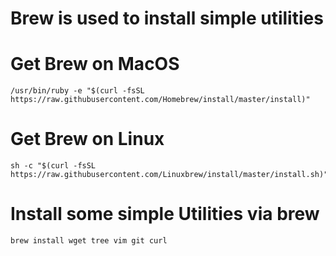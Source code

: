 # Brew is used to install simple utilities


# Get Brew on MacOS
```
/usr/bin/ruby -e "$(curl -fsSL https://raw.githubusercontent.com/Homebrew/install/master/install)"
```

# Get Brew on Linux
```
sh -c "$(curl -fsSL https://raw.githubusercontent.com/Linuxbrew/install/master/install.sh)"
```


# Install some simple Utilities via brew
```
brew install wget tree vim git curl 
```
